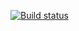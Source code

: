[![Build status](https://ci.appveyor.com/api/projects/status/tn36ypyd58mou7mj?svg=true)](https://ci.appveyor.com/project/PavelWhite64/postmanecho)
